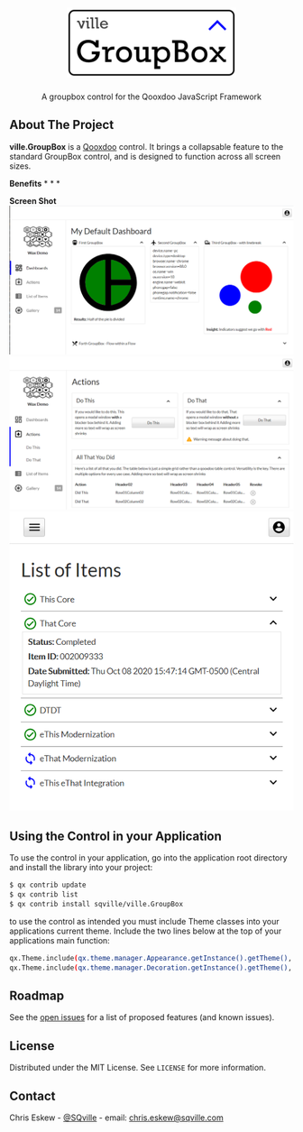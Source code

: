 <!-- PROJECT LOGO -->
<br />
<p align="center">
  <a href="https://github.com/sqville/ville.GroupBox">
    <img src="ville_GB.png" alt="Logo" width="300" height="123">
  </a>

  <h3 align="center"></h3>

  <p align="center">
    A groupbox control for the Qooxdoo JavaScript Framework
  </p>
</p>

<!-- ABOUT THE PROJECT -->
## About The Project

**ville.GroupBox** is a [Qooxdoo](https://qooxdoo.org/) control. It brings a collapsable feature to the standard GroupBox control, and is designed to function across all screen sizes. 

**Benefits**
* 
* 
* 

**Screen Shot**
<img src="ville_GB_screencapture_02.PNG" alt="ville.GroupBox control for Qooxdoo - Example - Dashboard sections">
<img src="ville_GB_screencapture_01.PNG" alt="ville.GroupBox control for Qooxdoo - Example - Action areas">
<img src="ville_GB_screencapture_03.PNG" alt="ville.GroupBox control for Qooxdoo - Example - GroupBoxes used as list rows">


<!-- GETTING STARTED -->
## Using the Control in your Application
To use the control in your application, go into the application root directory and install the library into your project:
```sh
$ qx contrib update
$ qx contrib list
$ qx contrib install sqville/ville.GroupBox
```
to use the control as intended you must include Theme classes into your applications current theme. Include the two lines below at the top of your applications main function:
```sh
qx.Theme.include(qx.theme.manager.Appearance.getInstance().getTheme(), ville.groupbox.Appearance);
qx.Theme.include(qx.theme.manager.Decoration.getInstance().getTheme(), ville.groupbox.Decoration);
```

<!-- ROADMAP -->
## Roadmap

See the [open issues](https://github.com/github_username/repo_name/issues) for a list of proposed features (and known issues).


<!-- LICENSE -->
## License

Distributed under the MIT License. See `LICENSE` for more information.



<!-- CONTACT -->
## Contact

Chris Eskew - [@SQville](https://twitter.com/SQville) - email: chris.eskew@sqville.com